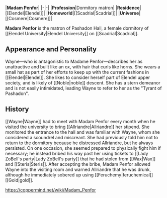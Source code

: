 |**Madam Penfor**|
|-|-|
|**Profession**|Dormitory matron|
|**Residence**|[[Elendel\|Elendel]]|
|**Homeworld**|[[Scadrial\|Scadrial]]|
|**Universe**|[[Cosmere\|Cosmere]]|

**Madam Penfor** is the matron of Pashadon Hall, a female dormitory of [[Elendel University\|Elendel University]] on [[Scadrial\|Scadrial]].

## Appearance and Personality
Wayne—who is antagonistic to Madame Penfor—describes her as unattractive and built like an ox, with hair that curls like horns. She wears a small hat as part of her efforts to keep up with the current fashions in [[Elendel\|Elendel]]. She likes to consider herself part of Elendel upper society, and is likely of [[Noble\|noble]] descent. She has a stern demeanor and is not easily intimidated, leading Wayne to refer to her as the "Tyrant of Pashadon".

## History
[[Wayne\|Wayne]] had to meet with Madam Penfor every month when he visited the university to bring [[Allriandre\|Allriandre]] her stipend. She monitored the entrance to the hall and was familiar with Wayne, whom she considered a scoundrel and miscreant. She had previously told him not to return to the dormitory because he distressed Allriandre, but he always persisted. On one occasion, she seemed prepared to physically fight him if necessary; he instead bribed his way past her using tickets to [[Lady ZoBell's party\|Lady ZoBell's party]] that he had stolen from [[Wax\|Wax]] and [[Steris\|Steris]]. After accepting the bribe, Madam Penfor allowed Wayne into the visiting room and warned Allriandre that he was drunk, although he immediately sobered up using [[Feruchemy\|feruchemical]] [[Gold\|gold]].



https://coppermind.net/wiki/Madam_Penfor